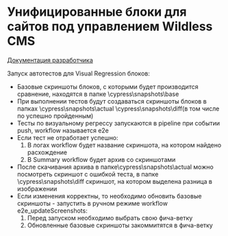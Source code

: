 # Унифицированные блоки для сайтов под управлением Wildless CMS

[Документация разработчика](./DEVDOC.md)

Запуск автотестов для Visual Regression блоков:

- Базовые скриншоты блоков, с которыми будет производится сравнение, находятся в папке \cypress\snapshots\base
- При выполнении тестов будут создаваться скриншоты блоков в папках \cypress\snapshots\actual \cypress\snapshots\diff(в том числе по успешно пройденным)
- Тесты по визуальному регрессу запускаются в pipeline при событии push, workflow называется e2e
- Если тест не отработает успешно:
  1. В логах workflow будет название скриншота, на котором найдено расхождение
  2. В Summary workflow будет архив со скриншотами
- После скачивания архива в папке\cypress\snapshots\actual можно посмотреть скриншот с ошибкой теста, в папке \cypress\snapshots\diff скриншот, на котором выделена разница в изображении
- Если изменения корректны, то необходимо обновить базовые скриншоты - запустить в ручном режиме workflow e2e_updateScreenshots:
  1. Перед запуском необходимо выбрать свою фича-ветку
  2. Обновленные базовые скриншоты закоммитятся в фича-ветку
